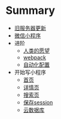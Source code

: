 # Summary

* [旧服务器更新](旧服务器更新.md)
* [微信小程序](官方例子.md)
* 进阶
  * [人类的愿望](人类的愿望.md)
  * [webpack](webpack.md)
  * [自动化配置](自动化配置.md)
* 开始写小程序
  * [首页](首页.md)
  * [详情页](详情页.md)
  * [搜索页](搜索页.md)
  * [保存session](保存session.md)
  * [云数据库](云数据库.md)
